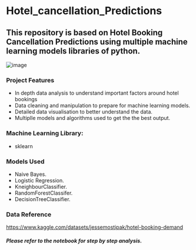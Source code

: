 # Hotel_cancellation_Predictions

## This repository is based on Hotel Booking Cancellation Predictions using multiple machine learning models libraries of python.


![image](https://user-images.githubusercontent.com/86626839/164754431-406c228b-2360-4c6e-b24b-c6066101f5d3.png)



### Project Features
- In depth data analysis to understand important factors around hotel bookings
- Data cleaning and manipulation to prepare for machine learning models.
- Detailed data visualisation to better understand the data.
- Multiplle models and algorithms used to get the the best output.


### Machine Learning Library:
- sklearn


### Models Used
- Naive Bayes.
- Logistic Regression.
- KneighbourClassifier.
- RandomForestClassifer.
- DecisionTreeClassifier.


### Data Reference
https://www.kaggle.com/datasets/jessemostipak/hotel-booking-demand


##### Please refer to the notebook for step by step analysis.
